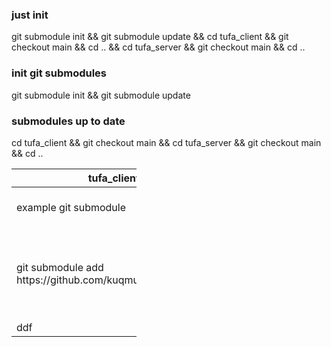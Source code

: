 ### just init
git submodule init && git submodule update && cd tufa_client && git checkout main && cd .. && cd tufa_server && git checkout main && cd ..

### init git submodules
git submodule init && git submodule update

### submodules up to date
cd tufa_client && git checkout main && cd tufa_server && git checkout main && cd ..

<table style="width:200px">
   <thead>
      <tr>
         <th>tufa_client</th>
         <th>tufa_server</th>
      </tr>
   </thead>
   <tbody>
      <tr>
         <td>example git submodule</td>
         <td>example git submodule</td>
         <td></td>
         <td>up databases</td>
         <td></td>
         <td>run postgres migrations</td>
      </tr>
      <tr>
         <td>git submodule add https://github.com/kuqmua/tufa_client.git</td>
         <td>git submodule add https://github.com/kuqmua/tufa_server.git</td>
         <td></td>
         <td>cd tufa_server && sudo docker-compose up -d && cd ..</td>
         <td></td>
         <td>cd tufa_server && sqlx migrate run && cd ..</td>
      </tr>
      <tr>
         <td>ddf</td>
         <td>f</td>
         <td>f</td>
         <td>f</td>
         <td>f</td>
         <td>f</td>
      </tr>
   </tbody>
</table>
